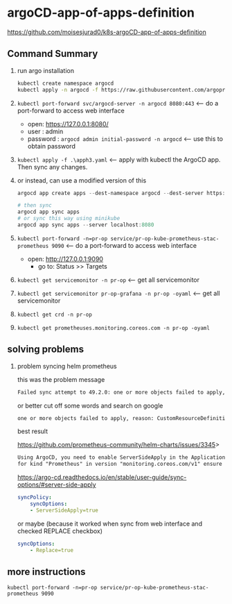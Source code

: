 # argoCD-app-of-apps-definition

<https://github.com/moisesjurad0/k8s-argoCD-app-of-apps-definition>

## Command Summary

1. run argo installation

    ```sh
    kubectl create namespace argocd
    kubectl apply -n argocd -f https://raw.githubusercontent.com/argoproj/argo-cd/stable/manifests/install.yaml
    ```

1. `kubectl port-forward svc/argocd-server -n argocd 8080:443` <-- do a port-forward to access web interface
    - open: <https://127.0.0.1:8080/>
    - user
    : admin
    - password
    : `argocd admin initial-password -n argocd` <-- use this to obtain password

1. `kubectl apply -f .\apph3.yaml` <-- apply with kubectl the ArgoCD app. Then sync any changes.
1. or instead, can use a modified version of this

    ```PowerShell
    argocd app create apps --dest-namespace argocd --dest-server https://kubernetes.default.svc --repo https://github.com/argoproj/argocd-example-apps.git --path apps
    
    # then sync
    argocd app sync apps  
    # or sync this way using minikube
    argocd app sync apps --server localhost:8080
    ```

1. `kubectl port-forward -n=pr-op service/pr-op-kube-prometheus-stac-prometheus 9090` <-- do a port-forward to access web interface
    - open: <http://127.0.0.1:9090>
        - go to: Status >> Targets

1. `kubectl get servicemonitor -n pr-op` <-- get all servicemonitor
1. `kubectl get servicemonitor pr-op-grafana -n pr-op -oyaml` <-- get all servicemonitor
1. `kubectl get crd -n pr-op`
1. `kubectl get prometheuses.monitoring.coreos.com -n pr-op -oyaml`

## solving problems

1. problem syncing helm prometheus

    this was the problem message

    ```txt
    Failed sync attempt to 49.2.0: one or more objects failed to apply, reason: CustomResourceDefinition.apiextensions.k8s.io "prometheusagents.monitoring.coreos.com" is invalid: metadata.annotations: Too long: must have at most 262144 bytes,CustomResourceDefinition.apiextensions.k8s.io "prometheuses.monitoring.coreos.com" is invalid: metadata.annotations: Too long: must have at most 262144 bytes,resource mapping not found for name: "pr-op-kube-prometheus-stac-prometheus" namespace: "pr-op" from "/dev/shm/2748583596": no matches for kind "Prometheus" in version "monitoring.coreos.com/v1" ensure CRDs are installed first
    ```

    or better cut off some words and search on google

    ```txt
    one or more objects failed to apply, reason: CustomResourceDefinition.apiextensions.k8s.io "prometheusagents.monitoring.coreos.com" is invalid: metadata.annotations: Too long: must have at most 262144 bytes,CustomResourceDefinition.apiextensions.k8s.io "prometheuses.monitoring.coreos.com" is invalid: metadata.annotations: Too long: must have at most 262144 bytes,resource mapping not found for name: "pr-op-kube-prometheus-stac-prometheus" namespace: "pr-op" from "/dev/shm/2748583596": no matches for kind "Prometheus" in version "monitoring.coreos.com/v1" ensure CRDs are installed first
    ```

    best result

    <https://github.com/prometheus-community/helm-charts/issues/3345>>

    ```txt
    Using ArgoCD, you need to enable ServerSideApply in the Application resource (see https://argo-cd.readthedocs.io/en/stable/user-guide/sync-options/#server-side-apply) for the CRDs to be applied properly.
    for kind "Prometheus" in version "monitoring.coreos.com/v1" ensure CRDs are installed first
    ```

    <https://argo-cd.readthedocs.io/en/stable/user-guide/sync-options/#server-side-apply>

    ```yaml
    syncPolicy:
        syncOptions:
        - ServerSideApply=true
    ```

    or maybe (because it worked when sync from web interface and checked REPLACE checkbox)

    ```yaml
    syncOptions:
        - Replace=true
    ```

## more instructions

`kubectl port-forward -n=pr-op service/pr-op-kube-prometheus-stac-prometheus 9090`

